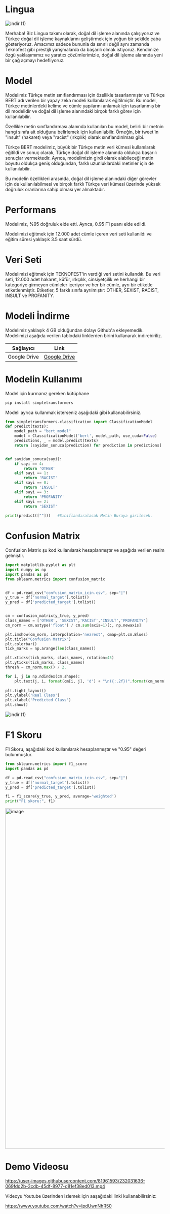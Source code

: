 # Lingua
![indir (1)](https://avatars.githubusercontent.com/u/129843671?s=400&u=54b132a4bbd3fe1822279ae20dcc4080bc98fabd&v=4)

Merhaba! Biz Lingua takımı olarak, doğal dil işleme alanında çalışıyoruz ve Türkçe doğal dil işleme kaynaklarını geliştirmek için yoğun bir şekilde çaba gösteriyoruz. Amacımız sadece bununla da sınırlı değil aynı zamanda Teknofest gibi prestijli yarışmalarda da başarılı olmak istiyoruz. Kendimize özgü yaklaşımımız ve yaratıcı çözümlerimizle, doğal dil işleme alanında yeni bir çağ açmayı hedefliyoruz.
# Model

Modelimiz Türkçe metin sınıflandırması için özellikle tasarlanmıştır ve Türkçe BERT adı verilen bir yapay zeka modeli kullanılarak eğitilmiştir. Bu model, Türkçe metinlerdeki kelime ve cümle yapılarını anlamak için tasarlanmış bir dil modelidir ve doğal dil işleme alanındaki birçok farklı görev için kullanılabilir.

Özellikle metin sınıflandırması alanında kullanılan bu model, belirli bir metnin hangi sınıfa ait olduğunu belirlemek için kullanılabilir. Örneğin, bir tweet'in "insult" (hakaret) veya "racist" (ırkçılık) olarak sınıflandırılması gibi.

Türkçe BERT modelimiz, büyük bir Türkçe metin veri kümesi kullanılarak eğitildi ve sonuç olarak, Türkçe doğal dil işleme alanında oldukça başarılı sonuçlar vermektedir. Ayrıca, modelimizin girdi olarak alabileceği metin boyutu oldukça geniş olduğundan, farklı uzunluklardaki metinler için de kullanılabilir.

Bu modelin özellikleri arasında, doğal dil işleme alanındaki diğer görevler için de kullanılabilmesi ve birçok farklı Türkçe veri kümesi üzerinde yüksek doğruluk oranlarına sahip olması yer almaktadır.
# Performans

Modelimiz, %95 doğruluk elde etti. Ayrıca, 0.95 F1 puanı elde edildi.

Modelimizi eğitmek için 12.000 adet cümle içeren veri seti kullanıldı ve eğitim süresi yaklaşık 3.5 saat sürdü.

# Veri Seti

Modelimizi eğitmek için TEKNOFEST'in verdiği veri setini kullandık. Bu veri seti, 12.000 adet hakaret, küfür, ırkçılık, cinsiyetçilik ve herhangi bir kategoriye girmeyen cümleler içeriyor ve her bir cümle, ayrı bir etiketle etiketlenmiştir. Etiketler, 5 farklı sınıfa ayrılmıştır: OTHER, SEXIST, RACIST, INSULT ve PROFANITY.

# Modeli İndirme

Modelimiz yaklaşık 4 GB olduğundan dolayı Github'a ekleyemedik. Modelimizi aşağıda verilen tablodaki linklerden birini kullanarak indirebiriliz.

Sağlayıcı | Link
--- | --- |
Google Drive | [Google Drive](https://drive.google.com/file/d/1NK6ZyTdQo73uZZ34QzPdvDwk7DXSaZnZ/view?usp=sharing) |

# Modelin Kullanımı
Model için kurmanız gereken kütüphane
```python
pip install simpletransformers
```
Modeli ayrıca kullanmak isterseniz aşağıdaki gibi kullanabilirsiniz.

```python
from simpletransformers.classification import ClassificationModel
def predict(texts):
    model_path = "bert_model"
    model = ClassificationModel('bert', model_path, use_cuda=False)
    predictions, _ = model.predict(texts)
    return [sayidan_sonuca(prediction) for prediction in predictions]


def sayidan_sonuca(sayi):
    if sayi == 4:
        return 'OTHER'
    elif sayi == 1:
        return 'RACIST'
    elif sayi == 0:
        return 'INSULT'
    elif sayi == 3:
        return 'PROFANITY'
    elif sayi == 2:
        return 'SEXIST'
        
print(predict([""]))   #Sınıflandıralacak Metin Buraya girilecek.
```
# Confusion Matrix

Confusion Matrix şu kod kullanılarak hesaplanmıştır ve aşağıda verilen resim gelmiştir.

```python 
import matplotlib.pyplot as plt
import numpy as np
import pandas as pd
from sklearn.metrics import confusion_matrix


df = pd.read_csv("confusion_matrix_icin.csv", sep="|")
y_true = df['normal_target'].tolist()
y_pred = df['predicted_target'].tolist()


cm = confusion_matrix(y_true, y_pred)
class_names = ['OTHER', 'SEXIST','RACIST','INSULT','PROFANITY']
cm_norm = cm.astype('float') / cm.sum(axis=1)[:, np.newaxis]

plt.imshow(cm_norm, interpolation='nearest', cmap=plt.cm.Blues)
plt.title("Confusion Matrix")
plt.colorbar()
tick_marks = np.arange(len(class_names))

plt.xticks(tick_marks, class_names, rotation=45)
plt.yticks(tick_marks, class_names) 
thresh = cm_norm.max() / 2.

for i, j in np.ndindex(cm.shape):
    plt.text(j, i, format(cm[i, j], 'd') + "\n({:.2f})".format(cm_norm[i, j]), horizontalalignment="center", color="white" if cm_norm[i, j] > thresh else "black")
             
plt.tight_layout()
plt.ylabel('Real Class')
plt.xlabel('Predicted Class')
plt.show()
```

![indir (1)](https://user-images.githubusercontent.com/81961593/230114000-7a518281-9674-4267-96b4-e3ac9c9d772b.png)

# F1 Skoru

F1 Skoru, aşağıdaki kod kullanılarak hesaplanmıştır ve "0.95" değeri bulunmuştur.

```python 
from sklearn.metrics import f1_score
import pandas as pd

df = pd.read_csv("confusion_matrix_icin.csv", sep="|")
y_true = df['normal_target'].tolist()
y_pred = df['predicted_target'].tolist()

f1 = f1_score(y_true, y_pred, average='weighted')
print("F1 skoru:", f1)
```

<img width="1072" alt="image" src="https://user-images.githubusercontent.com/81961593/230116788-2714a0ee-4a49-45b6-a507-cb6d4b5fb653.png">

# Demo Videosu

https://user-images.githubusercontent.com/81961593/232031636-069fdd2b-3cdb-45df-8977-d81ef38ed013.mp4

Videoyu Youtube üzerinden izlemek için aaşağıdaki linki kullanabilirsiniz:

https://www.youtube.com/watch?v=IpdUwnNhR50
